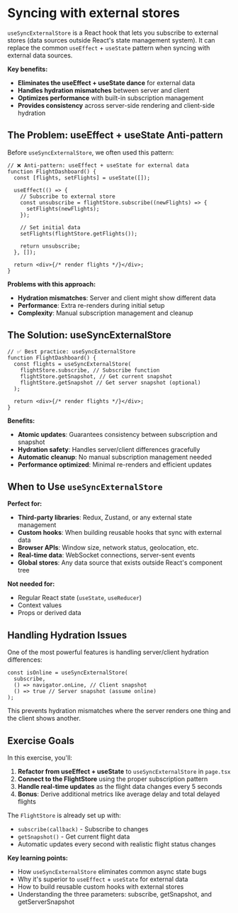 # Syncing with external stores

`useSyncExternalStore` is a React hook that lets you subscribe to external stores (data sources outside React's state management system). It can replace the common `useEffect` + `useState` pattern when syncing with external data sources.

**Key benefits:**

- **Eliminates the useEffect + useState dance** for external data
- **Handles hydration mismatches** between server and client
- **Optimizes performance** with built-in subscription management
- **Provides consistency** across server-side rendering and client-side hydration

## The Problem: useEffect + useState Anti-pattern

Before `useSyncExternalStore`, we often used this pattern:

```tsx
// ❌ Anti-pattern: useEffect + useState for external data
function FlightDashboard() {
  const [flights, setFlights] = useState([]);

  useEffect(() => {
    // Subscribe to external store
    const unsubscribe = flightStore.subscribe((newFlights) => {
      setFlights(newFlights);
    });

    // Set initial data
    setFlights(flightStore.getFlights());

    return unsubscribe;
  }, []);

  return <div>{/* render flights */}</div>;
}
```

**Problems with this approach:**

- **Hydration mismatches**: Server and client might show different data
- **Performance**: Extra re-renders during initial setup
- **Complexity**: Manual subscription management and cleanup

## The Solution: useSyncExternalStore

```tsx
// ✅ Best practice: useSyncExternalStore
function FlightDashboard() {
  const flights = useSyncExternalStore(
    flightStore.subscribe, // Subscribe function
    flightStore.getSnapshot, // Get current snapshot
    flightStore.getSnapshot // Get server snapshot (optional)
  );

  return <div>{/* render flights */}</div>;
}
```

**Benefits:**

- **Atomic updates**: Guarantees consistency between subscription and snapshot
- **Hydration safety**: Handles server/client differences gracefully
- **Automatic cleanup**: No manual subscription management needed
- **Performance optimized**: Minimal re-renders and efficient updates

## When to Use `useSyncExternalStore`

**Perfect for:**

- **Third-party libraries**: Redux, Zustand, or any external state management
- **Custom hooks**: When building reusable hooks that sync with external data
- **Browser APIs**: Window size, network status, geolocation, etc.
- **Real-time data**: WebSocket connections, server-sent events
- **Global stores**: Any data source that exists outside React's component tree

**Not needed for:**

- Regular React state (`useState`, `useReducer`)
- Context values
- Props or derived data

## Handling Hydration Issues

One of the most powerful features is handling server/client hydration differences:

```tsx
const isOnline = useSyncExternalStore(
  subscribe,
  () => navigator.onLine, // Client snapshot
  () => true // Server snapshot (assume online)
);
```

This prevents hydration mismatches where the server renders one thing and the client shows another.

## Exercise Goals

In this exercise, you'll:

1. **Refactor from useEffect + useState** to `useSyncExternalStore` in `page.tsx`
2. **Connect to the FlightStore** using the proper subscription pattern
3. **Handle real-time updates** as the flight data changes every 5 seconds
4. **Bonus**: Derive additional metrics like average delay and total delayed flights

The `FlightStore` is already set up with:

- `subscribe(callback)` - Subscribe to changes
- `getSnapshot()` - Get current flight data
- Automatic updates every second with realistic flight status changes

**Key learning points:**

- How `useSyncExternalStore` eliminates common async state bugs
- Why it's superior to `useEffect` + `useState` for external data
- How to build reusable custom hooks with external stores
- Understanding the three parameters: subscribe, getSnapshot, and getServerSnapshot
